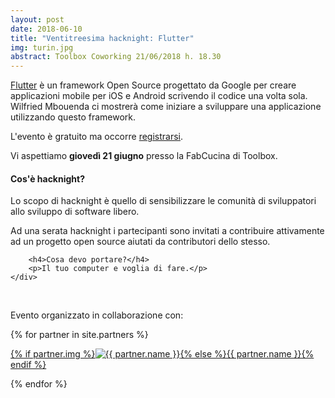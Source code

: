 ```yaml
---
layout: post
date: 2018-06-10
title: "Ventitreesima hacknight: Flutter"
img: turin.jpg
abstract: Toolbox Coworking 21/06/2018 h. 18.30
---
```


<div class="row">
    <div class="col-lg-12">
        <p><a href="https://flutter.io/" target="_blank" title="Flutter pagina ufficiale">Flutter</a> è un framework Open Source progettato da Google per creare applicazioni mobile per iOS e Android scrivendo il codice una volta sola.<br />Wilfried Mbouenda ci mostrerà come iniziare a sviluppare una applicazione utilizzando questo framework.
        </p>
        <p>L'evento è gratuito ma occorre <a href="https://www.eventbrite.it/e/biglietti-torino-hacknight-flutter-46756559127" target="_blank" title="Registrati all'evento tramite eventbrite">registrarsi</a>.</p>
        <p>Vi aspettiamo <strong>giovedì 21 giugno</strong> presso la FabCucina di Toolbox.</p>
    </div>
</div>

<div class="row">
    <div class="col-lg-12">
        <h4>Cos'è hacknight?</h4>
        <p>Lo scopo di hacknight è quello di sensibilizzare le comunità di sviluppatori allo sviluppo di software libero.</p>
        <p>Ad una serata hacknight i partecipanti sono invitati a contribuire attivamente ad un progetto open source aiutati da contributori dello stesso.</p>

        <h4>Cosa devo portare?</h4>
        <p>Il tuo computer e voglia di fare.</p>
    </div>
</div>

<div class="row">
    <div class="col-lg-12">
        <p><br></p>
        <p>Evento organizzato in collaborazione con:</p>
        {% for partner in site.partners %}
            <p><a href="{{ partner.url }}" target="_blank">{% if partner.img %}<img src="{{ partner.img }}" alt="{{ partner.name }}">{% else %}{{ partner.name }}{% endif %}</a></p>
        {% endfor %}
    </div>
</div>
